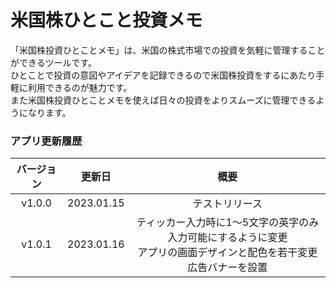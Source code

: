 # 米国株ひとこと投資メモ

「米国株投資ひとことメモ」は、米国の株式市場での投資を気軽に管理することができるツールです。\
ひとことで投資の意図やアイデアを記録できるので米国株投資をするにあたり手軽に利用できるのが魅力です。\
また米国株投資ひとことメモを使えば日々の投資をよりスムーズに管理できるようになります。

### アプリ更新履歴

|バージョン|更新日|概要|
|:-:|:-:|:-:|
|v1.0.0|2023.01.15|テストリリース|
|v1.0.1|2023.01.16|ティッカー入力時に1〜5文字の英字のみ入力可能にするように変更<br>アプリの画面デザインと配色を若干変更<br>広告バナーを設置|
